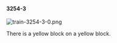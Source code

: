 #### 3254-3
![train-3254-3-0.png](https://github.com/lil-lab/nlvr/raw/master/nlvr/train/images/28/train-3254-3-0.png "train-3254-3-0.png")

There is a yellow block on a yellow block.